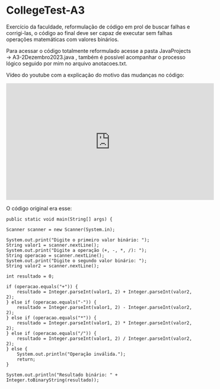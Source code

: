 # CollegeTest-A3

Exercício da faculdade, reformulação de código em prol de buscar falhas e corrigi-las, o código ao final deve ser capaz de executar sem falhas operações matemáticas com valores binários.

Para acessar o código totalmente reformulado acesse a pasta JavaProjects -> A3-2Dezembro2023.java , também é possível acompanhar o processo lógico seguido por mim no arquivo anotacoes.txt.

Vídeo do youtube com a explicação do motivo das mudanças no código: 

<iframe width="560" height="315" src="https://www.youtube.com/embed/B1Ihh6AjAro?si=TPP6EVuswABc3IIw" title="YouTube video player" frameborder="0" allow="accelerometer; autoplay; clipboard-write; encrypted-media; gyroscope; picture-in-picture; web-share" referrerpolicy="strict-origin-when-cross-origin" allowfullscreen></iframe>


O código original era esse:

    public static void main(String[] args) {

    Scanner scanner = new Scanner(System.in);

    System.out.print("Digite o primeiro valor binário: ");
    String valor1 = scanner.nextLine();
    System.out.print("Digite a operação (+, -, *, /): ");
    String operacao = scanner.nextLine();
    System.out.print("Digite o segundo valor binário: ");
    String valor2 = scanner.nextLine();

    int resultado = 0;

    if (operacao.equals("+")) {
        resultado = Integer.parseInt(valor1, 2) + Integer.parseInt(valor2, 2);
    } else if (operacao.equals("-")) {
        resultado = Integer.parseInt(valor1, 2) - Integer.parseInt(valor2, 2);
    } else if (operacao.equals("*")) {
        resultado = Integer.parseInt(valor1, 2) * Integer.parseInt(valor2, 2);
    } else if (operacao.equals("/")) {
        resultado = Integer.parseInt(valor1, 2) / Integer.parseInt(valor2, 2);
    } else {
        System.out.println("Operação inválida.");
        return;
    }

    System.out.println("Resultado binário: " + Integer.toBinaryString(resultado));
